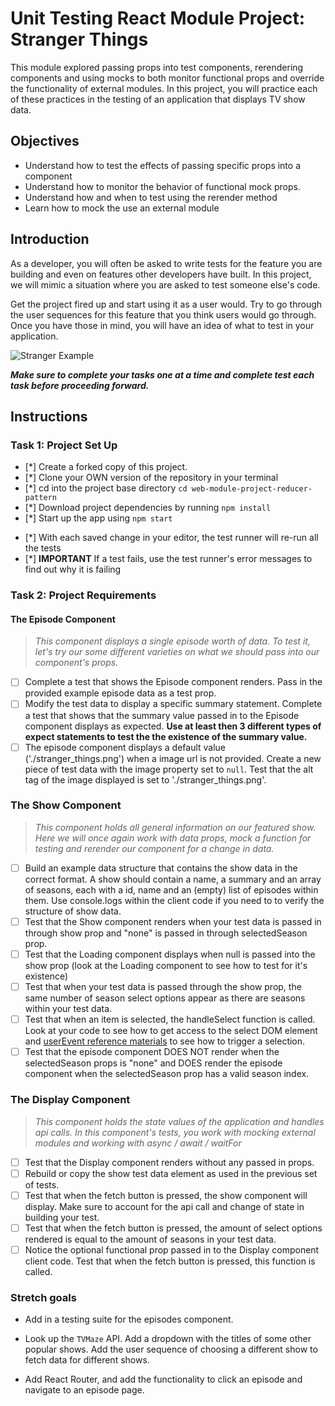 # Unit Testing React Module Project: Stranger Things

This module explored passing props into test components, rerendering components and using mocks to both monitor functional props and override the functionality of external modules. In this project, you will practice each of these practices in the testing of an application that displays TV show data.

## Objectives

- Understand how to test the effects of passing specific props into a component
- Understand how to monitor the behavior of functional mock props.
- Understand how and when to test using the rerender method
- Learn how to mock the use an external module

## Introduction

As a developer, you will often be asked to write tests for the feature you are building and even on features other developers have built. In this project, we will mimic a situation where you are asked to test someone else's code.

Get the project fired up and start using it as a user would. Try to go through the user sequences for this feature that you think users would go through. Once you have those in mind, you will have an idea of what to test in your application.

![Stranger Example](project_example.gif)

**_Make sure to complete your tasks one at a time and complete test each task before proceeding forward._**

## Instructions

### Task 1: Project Set Up

- [*] Create a forked copy of this project.
- [*] Clone your OWN version of the repository in your terminal
- [*] cd into the project base directory `cd web-module-project-reducer-pattern`
- [*] Download project dependencies by running `npm install`
- [*] Start up the app using `npm start`

* [*] With each saved change in your editor, the test runner will re-run all the tests
* [*] **IMPORTANT** If a test fails, use the test runner's error messages to find out why it is failing

### Task 2: Project Requirements

#### The Episode Component

> _This component displays a single episode worth of data. To test it, let's try our some different varieties on what we should pass into our component's props._

- [ ] Complete a test that shows the Episode component renders. Pass in the provided example episode data as a test prop.
- [ ] Modify the test data to display a specific summary statement. Complete a test that shows that the summary value passed in to the Episode component displays as expected. **Use at least then 3 different types of expect statements to test the the existence of the summary value.**
- [ ] The episode component displays a default value ('./stranger_things.png') when a image url is not provided. Create a new piece of test data with the image property set to `null`. Test that the alt tag of the image displayed is set to './stranger_things.png'.

### The Show Component

> _This component holds all general information on our featured show. Here we will once again work with data props, mock a function for testing and rerender our component for a change in data._

- [ ] Build an example data structure that contains the show data in the correct format. A show should contain a name, a summary and an array of seasons, each with a id, name and an (empty) list of episodes within them. Use console.logs within the client code if you need to to verify the structure of show data.
- [ ] Test that the Show component renders when your test data is passed in through show prop and "none" is passed in through selectedSeason prop.
- [ ] Test that the Loading component displays when null is passed into the show prop (look at the Loading component to see how to test for it's existence)
- [ ] Test that when your test data is passed through the show prop, the same number of season select options appear as there are seasons within your test data.
- [ ] Test that when an item is selected, the handleSelect function is called. Look at your code to see how to get access to the select DOM element and [userEvent reference materials](https://testing-library.com/docs/ecosystem-user-event/) to see how to trigger a selection.
- [ ] Test that the episode component DOES NOT render when the selectedSeason props is "none" and DOES render the episode component when the selectedSeason prop has a valid season index.

### The Display Component

> _This component holds the state values of the application and handles api calls. In this component's tests, you work with mocking external modules and working with async / await / waitFor_

- [ ] Test that the Display component renders without any passed in props.
- [ ] Rebuild or copy the show test data element as used in the previous set of tests.
- [ ] Test that when the fetch button is pressed, the show component will display. Make sure to account for the api call and change of state in building your test.
- [ ] Test that when the fetch button is pressed, the amount of select options rendered is equal to the amount of seasons in your test data.
- [ ] Notice the optional functional prop passed in to the Display component client code. Test that when the fetch button is pressed, this function is called.

### Stretch goals

- Add in a testing suite for the episodes component.

- Look up the `TVMaze` API. Add a dropdown with the titles of some other popular shows. Add the user sequence of choosing a different show to fetch data for different shows.

- Add React Router, and add the functionality to click an episode and navigate to an episode page.
